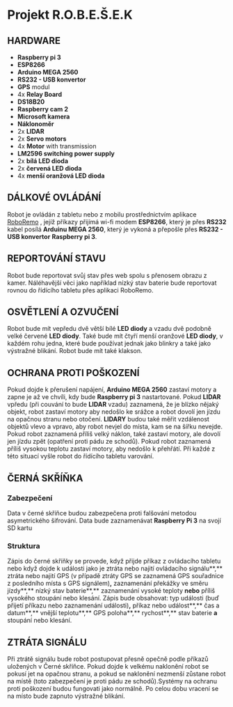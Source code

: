 # Projekt R.O.B.E.Š.E.K
## HARDWARE
 + **Raspberry pi 3**
 + **ESP8266**
 + **Arduino MEGA 2560**
 + **RS232 - USB konvertor**
 + **GPS** modul
 + 4x **Relay Board**
 + **DS18B20**
 + **Raspberry cam 2**
 + **Microsoft kamera**
 + **Náklonoměr**
 + 2x **LIDAR**
 + 2x **Servo motors**
 + 4x **Motor** with transmission
 + **LM2596 switching power supply**
 + 2x **bílá LED dioda**
 + 2x **červená LED dioda**
 + 4x **menší oranžová LED dioda**

## DÁLKOVÉ OVLÁDÁNÍ
Robot je ovládán z tabletu nebo z mobilu prostřednictvím aplikace [RoboRemo](https://play.google.com/store/apps/details?id=com.hardcodedjoy.roboremo "RoboRemo na Google play") , jejíž příkazy přijímá wi-fi modem **ESP8266**, který je přes **RS232** kabel posílá **Arduinu MEGA 2560**, který je vykoná a přepošle přes **RS232 - USB konvertor** **Raspberry pi 3**.

## REPORTOVÁNÍ STAVU
Robot bude reportovat svůj stav přes web spolu s přenosem obrazu z kamer. Náléhavější věci jako například nízký stav baterie bude reportovat rovnou do řídícího tabletu přes aplikaci RoboRemo.

## OSVĚTLENÍ A OZVUČENÍ
Robot bude mít vepředu dvě větší bílé **LED diody** a vzadu dvě podobně velké červené **LED diody**.
Také bude mít čtyří menší oranžové **LED diody**, v každém rohu jedna, které bude používat jednak jako blinkry a také jako výstražné blikání.
Robot bude mít také klakson.

## OCHRANA PROTI POŠKOZENÍ
Pokud dojde k přerušení napájení, **Arduino MEGA 2560** zastaví motory a zapne je až ve chvíli, kdy bude **Raspberry pi 3** nastartované.
Pokud **LIDAR** vpředu (při couvání to bude **LIDAR** vzadu) zaznamená, že je blízko nějaký objekt, robot zastaví motory aby nedošlo ke srážce a robot dovolí jen jízdu na opačnou stranu nebo otočení.
**LIDARY** budou také měřit vzdálenost objektů vlevo a vpravo, aby robot nevjel do místa, kam se na šířku nevejde.
Pokud robot zaznamená příliš velký náklon, také zastaví motory, ale dovolí jen jízdu zpět (opatření proti pádu ze schodů).
Pokud robot zaznamená příliš vysokou teplotu zastaví motory, aby nedošlo k přehřátí.
Při každé z této situací vyšle robot do řídícího tabletu varování.

## ČERNÁ SKŘÍŇKA
### Zabezpečení
Data v černé skříňce budou zabezpečena proti falšování metodou asymetrického šifrování. Data bude zaznamenávat **Raspberry Pi 3** na svojí SD kartu

### Struktura
Zápis do černé skříňky se provede, když přijde příkaz z ovládacího tabletu nebo když dojde k události jako je ztráta nebo najití ovládacího signálu**,** ztráta nebo najití GPS (v případě ztráty GPS se zaznamená GPS souřadnice z posledního místa s GPS signálem)**,** zaznamenání překážky ve směru jízdy**,** nízký stav baterie**,** zaznamenání vysoké teploty **nebo** příliš vysokého stoupání nebo klesání.
Zápis bude obsahovat: typ události (buď přijetí příkazu nebo zaznamenání události)**,** příkaz nebo událost**,** čas a datum**,** vnější teplotu**,** GPS poloha**,** rychost**,** stav baterie **a** stoupání nebo klesání.

## ZTRÁTA SIGNÁLU
Při ztrátě signálu bude robot postupovat přesně opečně podle příkazů uložených v Černé skříňce. Pokud dojde k velkému naklonění robot se pokusí jet na opačnou stranu, a pokud se naklonění nezmenší zůstane robot na místě (toto zabezpečení je proti pádu ze schodů).Systémy na ochranu proti poškození budou fungovati jako normálně. Po celou dobu vracení se na místo bude zapnuto výstražné blikání.
